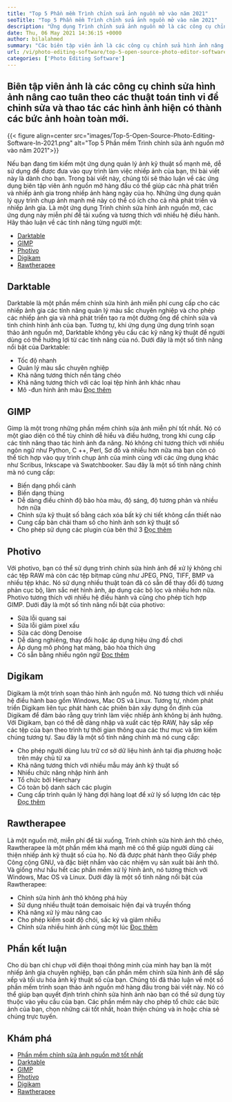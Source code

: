 ```yaml
---
title: "Top 5 Phần mềm Trình chỉnh sửa ảnh nguồn mở vào năm 2021" 
seoTitle: "Top 5 Phần mềm Trình chỉnh sửa ảnh nguồn mở vào năm 2021" 
description: "Ứng dụng Trình chỉnh sửa ảnh nguồn mở là các công cụ chỉnh sửa hình ảnh nâng cao tuân theo các thuật toán tinh vi để chỉnh sửa và thao tác hình ảnh thành các bức ảnh mới." 
date: Thu, 06 May 2021 14:36:15 +0000
author: bilalahmed
summary: "Các biên tập viên ảnh là các công cụ chỉnh sửa hình ảnh nâng cao tuân theo các thuật toán tinh vi để chỉnh sửa và thao tác các hình ảnh hiện có thành các bức ảnh hoàn toàn mới." 
url: /vi/photo-editing-software/top-5-open-source-photo-editor-software-in-2021/
categories: ['Photo Editing Software']
---
```


## Biên tập viên ảnh là các công cụ chỉnh sửa hình ảnh nâng cao tuân theo các thuật toán tinh vi để chỉnh sửa và thao tác các hình ảnh hiện có thành các bức ảnh hoàn toàn mới.

{{< figure align=center src="images/Top-5-Open-Source-Photo-Editing-Software-In-2021.png" alt="Top 5 Phần mềm Trình chỉnh sửa ảnh nguồn mở vào năm 2021">}}

Nếu bạn đang tìm kiếm một ứng dụng quản lý ảnh kỹ thuật số mạnh mẽ, dễ sử dụng để được đưa vào quy trình làm việc nhiếp ảnh của bạn, thì bài viết này là dành cho bạn. Trong bài viết này, chúng tôi sẽ thảo luận về các ứng dụng biên tập viên ảnh nguồn mở hàng đầu có thể giúp các nhà phát triển và nhiếp ảnh gia trong nhiếp ảnh hàng ngày của họ. Những ứng dụng quản lý quy trình chụp ảnh mạnh mẽ này có thể có ích cho cả nhà phát triển và nhiếp ảnh gia. Là một ứng dụng Trình chỉnh sửa hình ảnh nguồn mở, các ứng dụng này miễn phí để tải xuống và tương thích với nhiều hệ điều hành. Hãy thảo luận về các tính năng từng người một:
  * [Darktable][1]
  * [GIMP][2]
  * [Photivo][3]
  * [Digikam][4]
  * [Rawtherapee][5]

## Darktable
Darktable là một phần mềm chỉnh sửa hình ảnh miễn phí cung cấp cho các nhiếp ảnh gia các tính năng quản lý màu sắc chuyên nghiệp và cho phép các nhiếp ảnh gia và nhà phát triển tạo ra một đường ống để chỉnh sửa và tinh chỉnh hình ảnh của bạn. Tương tự, khi ứng dụng ứng dụng trình soạn thảo ảnh nguồn mở, Darktable không yêu cầu các kỹ năng kỹ thuật để người dùng có thể hưởng lợi từ các tính năng của nó. Dưới đây là một số tính năng nổi bật của Darktable:
  * Tốc độ nhanh
  * Quản lý màu sắc chuyên nghiệp
  * Khả năng tương thích nền tảng chéo
  * Khả năng tương thích với các loại tệp hình ảnh khác nhau
  * Mô -đun hình ảnh màu
[Đọc thêm][6]

## GIMP
Gimp là một trong những phần mềm chỉnh sửa ảnh miễn phí tốt nhất. Nó có một giao diện có thể tùy chỉnh dễ hiểu và điều hướng, trong khi cung cấp các tính năng thao tác hình ảnh đa năng. Nó không chỉ tương thích với nhiều ngôn ngữ như Python, C ++, Perl, Sơ đồ và nhiều hơn nữa mà bạn còn có thể tích hợp vào quy trình chụp ảnh của mình cùng với các ứng dụng khác như Scribus, Inkscape và Swatchbooker. Sau đây là một số tính năng chính mà nó cung cấp:
  * Biến dạng phối cảnh
  * Biến dạng thùng
  * Dễ dàng điều chỉnh độ bão hòa màu, độ sáng, độ tương phản và nhiều hơn nữa
  * Chỉnh sửa kỹ thuật số bằng cách xóa bất kỳ chi tiết không cần thiết nào
  * Cung cấp bàn chải tham số cho hình ảnh sơn kỹ thuật số
  * Cho phép sử dụng các plugin của bên thứ 3
[Đọc thêm][7]

## Photivo
Với photivo, bạn có thể sử dụng trình chỉnh sửa hình ảnh để xử lý không chỉ các tệp RAW mà còn các tệp bitmap cũng như JPEG, PNG, TIFF, BMP và nhiều tệp khác. Nó sử dụng nhiều thuật toán đã có sẵn để thay đổi độ tương phản cục bộ, làm sắc nét hình ảnh, áp dụng các bộ lọc và nhiều hơn nữa. Photivo tương thích với nhiều hệ điều hành và cũng cho phép tích hợp GIMP. Dưới đây là một số tính năng nổi bật của photivo:
  * Sửa lỗi quang sai
  * Sửa lỗi giảm pixel xấu
  * Sửa các dòng Denoise
  * Dễ dàng nghiêng, thay đổi hoặc áp dụng hiệu ứng đồ chơi
  * Áp dụng mô phỏng hạt màng, bão hòa thích ứng
  * Có sẵn bằng nhiều ngôn ngữ
[Đọc thêm][8]

## Digikam
Digikam là một trình soạn thảo hình ảnh nguồn mở. Nó tương thích với nhiều hệ điều hành bao gồm Windows, Mac OS và Linux. Tương tự, nhóm phát triển Digikam liên tục phát hành các phiên bản xây dựng ổn định của Digikam để đảm bảo rằng quy trình làm việc nhiếp ảnh không bị ảnh hưởng. Với Digikam, bạn có thể dễ dàng nhập và xuất các tệp RAW, hãy sắp xếp các tệp của bạn theo trình tự thời gian thông qua các thư mục và tìm kiếm chúng tương tự. Sau đây là một số tính năng chính mà nó cung cấp:
  * Cho phép người dùng lưu trữ cơ sở dữ liệu hình ảnh tại địa phương hoặc trên máy chủ từ xa
  * Khả năng tương thích với nhiều mẫu máy ảnh kỹ thuật số
  * Nhiều chức năng nhập hình ảnh
  * Tổ chức bởi Hierchary
  * Có toàn bộ danh sách các plugin
  * Cung cấp trình quản lý hàng đợi hàng loạt để xử lý số lượng lớn các tệp
[Đọc thêm][9]

## Rawtherapee
Là một nguồn mở, miễn phí để tải xuống, Trình chỉnh sửa hình ảnh thô chéo, Rawtherapee là một phần mềm khá mạnh mẽ có thể giúp người dùng cải thiện nhiếp ảnh kỹ thuật số của họ. Nó đã được phát hành theo Giấy phép Công cộng GNU, và đặc biệt nhắm vào các nhiệm vụ sản xuất bài ảnh thô. Và giống như hầu hết các phần mềm xử lý hình ảnh, nó tương thích với Windows, Mac OS và Linux. Dưới đây là một số tính năng nổi bật của Rawtherapee:
  * Chỉnh sửa hình ảnh thô không phá hủy
  * Sử dụng nhiều thuật toán demoisaic hiện đại và truyền thống
  * Khả năng xử lý màu nâng cao
  * Cho phép kiểm soát độ chói, sắc ký và giảm nhiễu
  * Chỉnh sửa nhiều hình ảnh cùng một lúc
[Đọc thêm][10]

## Phần kết luận
Cho dù bạn chỉ chụp với điện thoại thông minh của mình hay bạn là một nhiếp ảnh gia chuyên nghiệp, bạn cần phần mềm chỉnh sửa hình ảnh để sắp xếp và tối ưu hóa ảnh kỹ thuật số của bạn. Chúng tôi đã thảo luận về một số phần mềm trình soạn thảo ảnh nguồn mở hàng đầu trong bài viết này. Nó có thể giúp bạn quyết định trình chỉnh sửa hình ảnh nào bạn có thể sử dụng tùy thuộc vào yêu cầu của bạn. Các phần mềm này cho phép tổ chức các bức ảnh của bạn, chọn những cái tốt nhất, hoàn thiện chúng và in hoặc chia sẻ chúng trực tuyến.

## Khám phá
  * [Phần mềm chỉnh sửa ảnh nguồn mở tốt nhất][11]
  * [Darktable][6]
  * [GIMP][7]
  * [Photivo][8]
  * [Digikam][9]
  * [Rawtherapee][10]



[1]: #darktable
[2]: #gimp
[3]: #photivo
[4]: #digikam
[5]: #rawtherapee
[6]: https://products.containerize.com/photo-editing-software/darktable
[7]: https://products.containerize.com/photo-editing-software/gimp
[8]: https://products.containerize.com/photo-editing-software/photivo
[9]: https://products.containerize.com/photo-editing-software/digikam
[10]: https://products.containerize.com/photo-editing-software/rawtherapee
[11]: https://products.containerize.com/photo-editing-software
